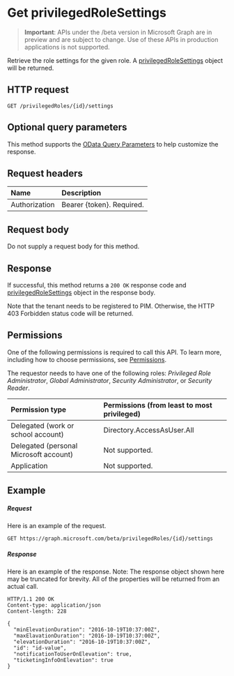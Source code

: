 # Get privilegedRoleSettings

> **Important**: APIs under the /beta version in Microsoft Graph are in preview and are subject to change. Use of these APIs in production applications is not supported.

Retrieve the role settings for the given role. A [privilegedRoleSettings](../resources/privilegedrolesettings.md) object will be returned.
## HTTP request
<!-- { "blockType": "ignored" } -->
```http
GET /privilegedRoles/{id}/settings
```
## Optional query parameters
This method supports the [OData Query Parameters](http://developer.microsoft.com/en-us/graph/docs/overview/query_parameters) to help customize the response.

## Request headers
| Name      |Description|
|:----------|:----------|
| Authorization  | Bearer {token}. Required. |

## Request body
Do not supply a request body for this method.

## Response

If successful, this method returns a `200 OK` response code and [privilegedRoleSettings](../resources/privilegedrolesettings.md) object in the response body.

Note that the tenant needs to be registered to PIM. Otherwise, the HTTP 403 Forbidden status code will be returned.
## Permissions

One of the following permissions is required to call this API. To learn more, including how to choose permissions, see [Permissions](../../../concepts/permissions_reference.md).

The requestor needs to have one of the following roles: _Privileged Role Administrator_, _Global Administrator_, _Security Administrator_, or _Security Reader_. 

|Permission type      | Permissions (from least to most privileged)              | 
|:--------------------|:---------------------------------------------------------| 
|Delegated (work or school account) | Directory.AccessAsUser.All    | 
|Delegated (personal Microsoft account) | Not supported.    | 
|Application | Not supported. | 

## Example
##### Request
Here is an example of the request.
<!-- {
  "blockType": "request",
  "name": "get_privilegedrolesettings"
}-->
```http
GET https://graph.microsoft.com/beta/privilegedRoles/{id}/settings
```
##### Response
Here is an example of the response. Note: The response object shown here may be truncated for brevity. All of the properties will be returned from an actual call.
<!-- {
  "blockType": "response",
  "truncated": true,
  "@odata.type": "microsoft.graph.privilegedRoleSettings"
} -->
```http
HTTP/1.1 200 OK
Content-type: application/json
Content-length: 228

{
  "minElevationDuration": "2016-10-19T10:37:00Z",
  "maxElavationDuration": "2016-10-19T10:37:00Z",
  "elevationDuration": "2016-10-19T10:37:00Z",
  "id": "id-value",
  "notificationToUserOnElevation": true,
  "ticketingInfoOnElevation": true
}
```

<!-- uuid: 8fcb5dbc-d5aa-4681-8e31-b001d5168d79
2015-10-25 14:57:30 UTC -->
<!-- {
  "type": "#page.annotation",
  "description": "Get privilegedRoleSettings",
  "keywords": "",
  "section": "documentation",
  "tocPath": ""
}-->